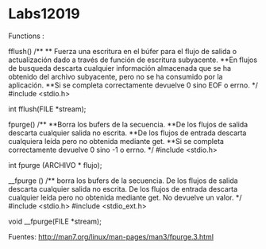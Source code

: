 # Labs12019
Functions :

fflush()
/**
** Fuerza una escritura en el búfer para el flujo de salida o actualización dado a través de función de escritura subyacente.
**En flujos de busqueda descarta cualquier información almacenada que se ha obtenido del archivo subyacente, pero no se ha consumido por la aplicación.
**Si se completa correctamente devuelve 0 sino EOF o errno.
*/
#include <stdio.h>

int fflush(FILE *stream);

fpurge() 
/**
**Borra los bufers de la secuencia.
**De los flujos de salida descarta cualquier salida no escrita.
**De los flujos de entrada descarta cualquiera leída pero no obtenida mediante get.
**Si se completa correctamente devuelve 0 sino -1 o errno.
*/
#include <stdio.h>

int fpurge (ARCHIVO * flujo);

__fpurge ()
/**
borra los bufers de la secuencia.
De los flujos de salida descarta cualquier salida no escrita.
De los flujos de entrada descarta cualquier leída pero no obtenida mediante get.
No devuelve un valor.
*/
#include <stdio.h>
#include <stdio_ext.h>

void  __fpurge(FILE *stream);











Fuentes:
http://man7.org/linux/man-pages/man3/fpurge.3.html






























































































